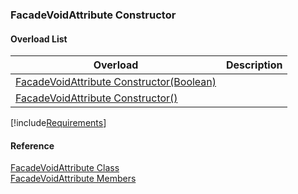 ﻿### FacadeVoidAttribute Constructor

#### Overload List

| Overload | Description |
| --- | --- |
| [FacadeVoidAttribute Constructor(Boolean)](fcSDK~FChoice.Foundation.Clarify.Attributes.FacadeVoidAttribute~_ctor(Boolean).md) |   |
| [FacadeVoidAttribute Constructor()](fcSDK~FChoice.Foundation.Clarify.Attributes.FacadeVoidAttribute~_ctor().md) |   |

[!include[Requirements](../partials/requirements.md)]



#### Reference

[FacadeVoidAttribute Class](fcSDK~FChoice.Foundation.Clarify.Attributes.FacadeVoidAttribute.md)  
[FacadeVoidAttribute Members](fcSDK~FChoice.Foundation.Clarify.Attributes.FacadeVoidAttribute_members.md)